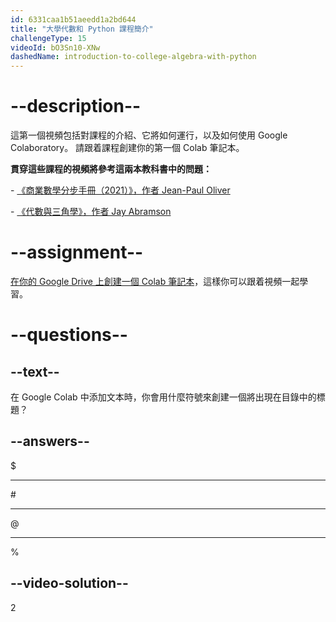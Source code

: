 ```yaml
---
id: 6331caa1b51aeedd1a2bd644
title: "大學代數和 Python 課程簡介"
challengeType: 15
videoId: bO3Sn10-XNw
dashedName: introduction-to-college-algebra-with-python
---
```


# --description--

這第一個視頻包括對課程的介紹、它將如何運行，以及如何使用 Google Colaboratory。 請跟着課程創建你的第一個 Colab 筆記本。

**貫穿這些課程的視頻將參考這兩本教科書中的問題：**

\- <a href="https://lyryx.com/subjects/business/business-mathematics/" target="_blank" rel="noopener noreferrer nofollow">《商業數學分步手冊（2021）》，作者 Jean-Paul Oliver</a>

\- <a href="https://openstax.org/details/books/algebra-and-trigonometry" target="_blank" rel="noopener noreferrer nofollow">《代數與三角學》，作者 Jay Abramson</a>

# --assignment--

<a href="https://drive.google.com/" target="_blank" rel="noopener noreferrer nofollow">在你的 Google Drive 上創建一個 Colab 筆記本</a>，這樣你可以跟着視頻一起學習。

# --questions--

## --text--

在 Google Colab 中添加文本時，你會用什麼符號來創建一個將出現在目錄中的標題？

## --answers--

&dollar;

---

&num;

---

&commat;

---

&percnt;

## --video-solution--

2
